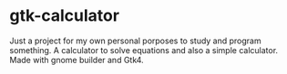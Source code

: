 # gtk-calculator
Just a project for my own personal porposes to study and program something.
A calculator to solve equations and also a simple calculator.
Made with gnome builder and Gtk4.

